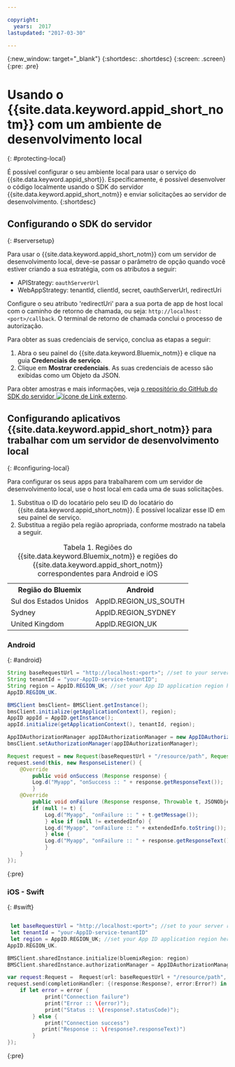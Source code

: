 ```yaml
---

copyright:
  years:  2017
lastupdated: "2017-03-30"

---
```

{:new_window: target="_blank"}
{:shortdesc: .shortdesc}
{:screen: .screen}
{:pre: .pre}



# Usando o {{site.data.keyword.appid_short_notm}} com um ambiente de desenvolvimento local
{: #protecting-local}

É possível configurar o seu ambiente local para usar o serviço do {{site.data.keyword.appid_short}}. Especificamente, é possível desenvolver o código
localmente usando o SDK do servidor {{site.data.keyword.appid_short_notm}} e enviar solicitações ao servidor de desenvolvimento.
{:shortdesc}


## Configurando o SDK do servidor
{: #serversetup}

Para usar o {{site.data.keyword.appid_short_notm}} com um servidor de desenvolvimento local, deve-se passar o parâmetro de opção quando você estiver
criando a sua estratégia, com os atributos a seguir:

* APIStrategy: `oauthServerUrl`
* WebAppStrategy: tenantId, clientId, secret, oauthServerUrl, redirectUri

Configure o seu atributo 'redirectUri' para a sua porta de app de host local com o caminho de retorno de chamada, ou seja:
`http://localhost:<port>/callback`. O terminal de retorno de chamada conclui o processo de autorização.

Para obter as suas credenciais de serviço, conclua as etapas a seguir:

1. Abra o seu painel do {{site.data.keyword.Bluemix_notm}} e clique na guia **Credenciais de serviço**.
2. Clique em **Mostrar credenciais**. As suas credenciais de acesso são exibidas como um Objeto da JSON.

Para obter amostras e mais informações, veja <a href="https://github.com/ibm-cloud-security/appid-serversdk-nodejs" target="_blank">o repositório do GitHub
do SDK do servidor <img src="../../icons/launch-glyph.svg" alt="ícone de Link externo"></a>.


## Configurando aplicativos {{site.data.keyword.appid_short_notm}} para trabalhar com um servidor de desenvolvimento local
{: #configuring-local}

Para configurar os seus apps para trabalharem com um servidor de desenvolvimento local, use o host local em cada uma de suas solicitações.

1. Substitua o ID do locatário pelo seu ID do locatário do {{site.data.keyword.appid_short_notm}}. É possível localizar esse ID em seu painel de
serviço.
2. Substitua a região pela região apropriada, conforme mostrado na tabela a seguir.

<table> <caption> Tabela 1. Regiões do {{site.data.keyword.Bluemix_notm}} e regiões do {{site.data.keyword.appid_short_notm}} correspondentes para Android e iOS </caption>
<tr>
  <th> Região do Bluemix </th>
  <th> Android </th>
</tr>
<tr>
  <td> Sul dos Estados Unidos </td>
  <td> AppID.REGION_US_SOUTH </td>
</tr>
<tr>
  <td> Sydney </td>
  <td> AppID.REGION_SYDNEY </td>
</tr>
<tr>
  <td> United Kingdom </td>
  <td> AppID.REGION_UK </td>
</tr>
</table>



### Android
{: #android}
```java
String baseRequestUrl = "http://localhost:<port>"; //set to your server running port
String tenantId = "your-AppID-service-tenantID";
String region = AppID.REGION_UK; //set your App ID application region here. Currently possible values are AppID.REGION_US_SOUTH, AppID.REGION_SYDNEY, or
AppID.REGION_UK.

BMSClient bmsClient= BMSClient.getInstance();
bmsClient.initialize(getApplicationContext(), region);
AppID appId = AppID.getInstance();
appId.initialize(getApplicationContext(), tenantId, region);

AppIDAuthorizationManager appIDAuthorizationManager = new AppIDAuthorizationManager(appId);
bmsClient.setAuthorizationManager(appIDAuthorizationManager);

Request request = new Request(baseRequestUrl + "/resource/path", Request.GET);
request.send(this, new ResponseListener() {
    @Override
		public void onSuccess (Response response) {
        Log.d("Myapp", "onSuccess :: " + response.getResponseText());
		}
    @Override
		public void onFailure (Response response, Throwable t, JSONObject extendedInfo) {
        if (null != t) {
            Log.d("Myapp", "onFailure :: " + t.getMessage());
			} else if (null != extendedInfo) {
            Log.d("Myapp", "onFailure :: " + extendedInfo.toString());
			} else {
            Log.d("Myapp", "onFailure :: " + response.getResponseText());
			}
    }
});
```
{:pre}

### iOS - Swift
{: #swift}
```swift

 let baseRequestUrl = "http://localhost:<port>"; //set to your server running port
 let tenantId = "your-AppID-service-tenantID"
 let region = AppID.REGION_UK; //set your App ID application region here. Currently possible values are AppID.REGION_US_SOUTH, AppID.REGION_SYDNEY, or
AppID.REGION_UK.

BMSClient.sharedInstance.initialize(bluemixRegion: region)
BMSClient.sharedInstance.authorizationManager = AppIDAuthorizationManager(appid:AppID.sharedInstance)

var request:Request =  Request(url: baseRequestUrl + "/resource/path", method: HttpMethod.GET)
request.send(completionHandler: {(response:Response?, error:Error?) in
    if let error = error {
            print("Connection failure")
     		print("Error :: \(error)");
     		print("Status :: \(response?.statusCode)");
    	} else {
            print("Connection success")
           print("Response :: \(response?.responseText)")
        }
});
```
{:pre}
